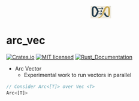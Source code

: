 <p align="center">
    <img width=55px src="assets/arc_vec_logo.jpeg" />
</p>

# arc_vec

[![Crates.io][crates-badge]][crates-url]
[![MIT licensed][mit-badge]][mit-url]
[![Rust_Documentation][rust-doc-badge]][doc-url]

[crates-badge]: https://img.shields.io/crates/v/arc_vec.svg
[crates-url]: https://crates.io/crates/arc_vec
[mit-badge]: https://img.shields.io/badge/license-MIT-blue.svg
[mit-url]: https://github.com/tokio-rs/tokio/blob/master/LICENSE
[rust-doc-badge]: https://img.shields.io/badge/rust-documentation-blue
[doc-url]: https://docs.rs/arc_vec/latest/arc_vec/

- Arc Vector
  - Experimental work to run vectors in parallel


```rs
// Consider Arc<[T]> over Vec <T>
Arc<[T]>
```
